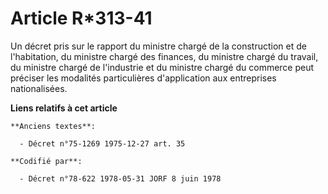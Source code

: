 # Article R*313-41

Un décret pris sur le rapport du ministre chargé de la construction et de l'habitation, du ministre chargé des finances, du
ministre chargé du travail, du ministre chargé de l'industrie et du ministre chargé du commerce peut préciser les modalités
particulières d'application aux entreprises nationalisées.

**Liens relatifs à cet article**

	**Anciens textes**:

	  - Décret n°75-1269 1975-12-27 art. 35

	**Codifié par**:

	  - Décret n°78-622 1978-05-31 JORF 8 juin 1978
